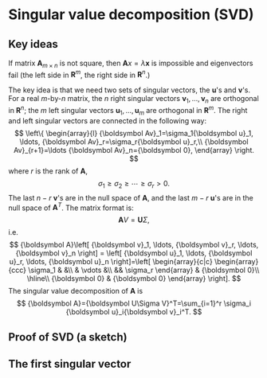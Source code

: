# Singular value decomposition (SVD)

## Key ideas

If matrix ${\boldsymbol A}_{m\times n}$ is not square, then ${\boldsymbol Ax}=\lambda{\boldsymbol x}$ is impossible and eigenvectors fail (the left side in ${\boldsymbol R}^m$, the right side in ${\boldsymbol R}^n$.)

The key idea is that we need two sets of singular vectors, the ${\boldsymbol u}$'s and ${\boldsymbol v}$'s. For a real $m$-by-$n$ matrix, the $n$ right singular vectors ${\boldsymbol v}_1,\ldots, {\boldsymbol v}_n$ are orthogonal in ${\boldsymbol R}^n$; the $m$ left singular vectors ${\boldsymbol u}_1,\ldots, {\boldsymbol u}_m$ are orthogonal in ${\boldsymbol R}^m$. The right and left singular vectors are connected in the following way:
$$
\left\{
\begin{array}{l}
{\boldsymbol Av}_1=\sigma_1{\boldsymbol u}_1, \ldots, {\boldsymbol Av}_r=\sigma_r{\boldsymbol u}_r,\\
{\boldsymbol Av}_{r+1}=\ldots {\boldsymbol Av}_n={\boldsymbol 0},
\end{array}
\right.
$$
where $r$ is the rank of ${\boldsymbol A}$, 
$$
\sigma_1\ge \sigma_2\ge \cdots \ge \sigma_r>0.
$$
The last $n-r$ ${\boldsymbol v}$'s are in the null space of ${\boldsymbol A}$, and the last $m-r$ ${\boldsymbol u}$'s are in the null space of ${\boldsymbol A}^T$. The matrix format is:
$$
{\boldsymbol AV}={\boldsymbol U\Sigma},
$$
i.e.
$$
{\boldsymbol A}\left[
{\boldsymbol v}_1, \ldots, {\boldsymbol v}_r, \ldots, {\boldsymbol v}_n
\right] = \left[
{\boldsymbol u}_1, \ldots, {\boldsymbol u}_r, \ldots, {\boldsymbol u}_n
\right]=\left[
\begin{array}{c|c}
\begin{array}{ccc}
\sigma_1 & &\\
& \vdots &\\
&& \sigma_r
\end{array} & {\boldsymbol 0}\\
\hline\\
{\boldsymbol 0} & {\boldsymbol 0}
\end{array}
\right].
$$
The singular value decomposition of ${\boldsymbol A}$ is
$$
{\boldsymbol A}={\boldsymbol U\Sigma V}^T=\sum_{i=1}^r \sigma_i {\boldsymbol u}_i{\boldsymbol v}_i^T.
$$

## Proof of SVD (a sketch)

## The first singular vector
